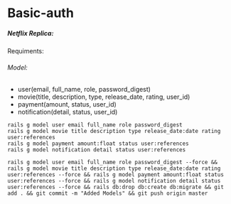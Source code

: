 # Basic-auth

##### Netflix Replica:
Requiments:

###### Model:
* user(email, full_name, role, password_digest)
* movie(title, description, type, release_date, rating, user_id)
* payment(amount, status, user_id)
* notification(detail, status, user_id)

```
rails g model user email full_name role password_digest
rails g model movie title description type release_date:date rating user:references
rails g model payment amount:float status user:references
rails g model notification detail status user:references
```

```
rails g model user email full_name role password_digest --force && rails g model movie title description type release_date:date rating user:references --force && rails g model payment amount:float status user:references --force && rails g model notification detail status user:references --force && rails db:drop db:create db:migrate && git add . && git commit -m "Added Models" && git push origin master
```